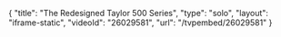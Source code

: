 {
    "title": "The Redesigned Taylor 500 Series",
    "type": "solo",
    "layout": "iframe-static",
    "videoId": "26029581",
    "url": "\/tvpembed\/26029581"
}